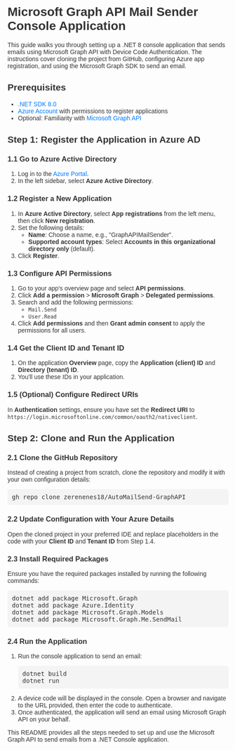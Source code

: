 <html lang="en">
<head>
    <meta charset="UTF-8">
    <meta name="viewport" content="width=device-width, initial-scale=1.0">
</head>
<body style="font-family: Arial, sans-serif; margin: 20px; color: #333;">
    <h1 style="color: #333;">Microsoft Graph API Mail Sender Console Application</h1>
    <p>This guide walks you through setting up a .NET 8 console application that sends emails using Microsoft Graph API with Device Code Authentication. The instructions cover cloning the project from GitHub, configuring Azure app registration, and using the Microsoft Graph SDK to send an email.</p>
    <h2>Prerequisites</h2>
    <ul>
        <li><a href="https://dotnet.microsoft.com/download/dotnet/8.0" style="color: #007bff; text-decoration: none;">.NET SDK 8.0</a></li>
        <li><a href="https://portal.azure.com/" style="color: #007bff; text-decoration: none;">Azure Account</a> with permissions to register applications</li>
        <li>Optional: Familiarity with <a href="https://learn.microsoft.com/en-us/graph/overview" style="color: #007bff; text-decoration: none;">Microsoft Graph API</a></li>
    </ul>
    <h2>Step 1: Register the Application in Azure AD</h2>
    <h3>1.1 Go to Azure Active Directory</h3>
    <ol>
        <li>Log in to the <a href="https://portal.azure.com/" style="color: #007bff; text-decoration: none;">Azure Portal</a>.</li>
        <li>In the left sidebar, select <strong>Azure Active Directory</strong>.</li>
    </ol>
    <h3>1.2 Register a New Application</h3>
    <ol>
        <li>In <strong>Azure Active Directory</strong>, select <strong>App registrations</strong> from the left menu, then click <strong>New registration</strong>.</li>
        <li>Set the following details:
            <ul>
                <li><strong>Name</strong>: Choose a name, e.g., "GraphAPIMailSender".</li>
                <li><strong>Supported account types</strong>: Select <strong>Accounts in this organizational directory only</strong> (default).</li>
            </ul>
        </li>
        <li>Click <strong>Register</strong>.</li>
    </ol>
    <h3>1.3 Configure API Permissions</h3>
    <ol>
        <li>Go to your app's overview page and select <strong>API permissions</strong>.</li>
        <li>Click <strong>Add a permission</strong> > <strong>Microsoft Graph</strong> > <strong>Delegated permissions</strong>.</li>
        <li>Search and add the following permissions:
            <ul>
                <li><code>Mail.Send</code></li>
                <li><code>User.Read</code></li>
            </ul>
        </li>
        <li>Click <strong>Add permissions</strong> and then <strong>Grant admin consent</strong> to apply the permissions for all users.</li>
    </ol>
    <h3>1.4 Get the Client ID and Tenant ID</h3>
    <ol>
        <li>On the application <strong>Overview</strong> page, copy the <strong>Application (client) ID</strong> and <strong>Directory (tenant) ID</strong>.</li>
        <li>You’ll use these IDs in your application.</li>
    </ol>
    <h3>1.5 (Optional) Configure Redirect URIs</h3>
    <p>In <strong>Authentication</strong> settings, ensure you have set the <strong>Redirect URI</strong> to <code>https://login.microsoftonline.com/common/oauth2/nativeclient</code>.</p>
    <h2>Step 2: Clone and Run the Application</h2>
    <h3>2.1 Clone the GitHub Repository</h3>
    <p>Instead of creating a project from scratch, clone the repository and modify it with your own configuration details:</p>
    <pre style="background-color: #f4f4f4; padding: 10px; border-radius: 5px;">gh repo clone zerenenes18/AutoMailSend-GraphAPI</pre>
    <h3>2.2 Update Configuration with Your Azure Details</h3>
    <p>Open the cloned project in your preferred IDE and replace placeholders in the code with your <strong>Client ID</strong> and <strong>Tenant ID</strong> from Step 1.4.</p>
    <h3>2.3 Install Required Packages</h3>
    <p>Ensure you have the required packages installed by running the following commands:</p>
    <pre style="background-color: #f4f4f4; padding: 10px; border-radius: 5px;">dotnet add package Microsoft.Graph<br>dotnet add package Azure.Identity<br>dotnet add package Microsoft.Graph.Models<br>dotnet add package Microsoft.Graph.Me.SendMail</pre>
    <h3>2.4 Run the Application</h3>
    <ol>
        <li>Run the console application to send an email:
            <pre style="background-color: #f4f4f4; padding: 10px; border-radius: 5px;">dotnet build<br>dotnet run</pre>
        </li>
        <li>A device code will be displayed in the console. Open a browser and navigate to the URL provided, then enter the code to authenticate.</li>
        <li>Once authenticated, the application will send an email using Microsoft Graph API on your behalf.</li>
    </ol>
    <p>This README provides all the steps needed to set up and use the Microsoft Graph API to send emails from a .NET Console application.</p>
</body>
</html>
